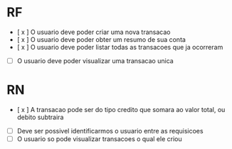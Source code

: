 # RF

- [ x ] O usuario deve poder criar uma nova transacao
- [ x ] O usuario deve poder obter um resumo de sua conta
- [ x ] O usuario deve poder listar todas as transacoes que ja ocorreram
- [ ] O usuario deve poder visualizar uma transacao unica

# RN
- [ x ] A transacao pode ser do tipo credito que somara ao valor total, ou debito subtraira
- [ ] Deve ser possivel identificarmos o usuario entre as requisicoes
- [ ] O usuario so pode visualizar transacoes o qual ele criou